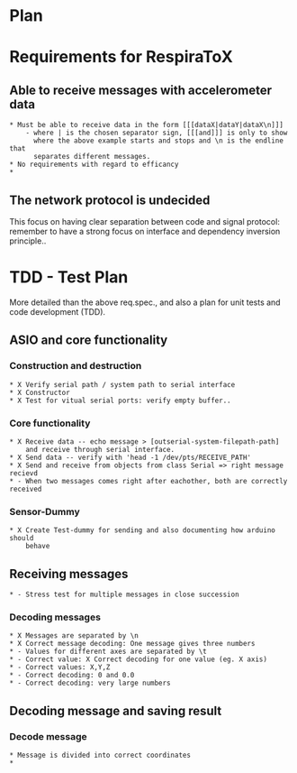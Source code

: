 Plan
=====

Requirements for RespiraToX
================================================
Able to receive messages with accelerometer data
------------------------------------------------
    * Must be able to receive data in the form [[[dataX|dataY|dataX\n]]]
        - where | is the chosen separator sign, [[[and]]] is only to show
          where the above example starts and stops and \n is the endline that
          separates different messages.
    * No requirements with regard to efficancy
    * 
The network protocol is undecided
------------------------------------------------
This focus on having clear separation between code and signal protocol:
remember to have a strong focus on interface and dependency inversion principle..

TDD - Test Plan
================================================
More detailed than the above req.spec., and also a plan for unit tests and
code development (TDD). 

ASIO and core functionality
---------------------------
### Construction and destruction
    * X Verify serial path / system path to serial interface
    * X Constructor
    * X Test for vitual serial ports: verify empty buffer..
### Core functionality
    * X Receive data -- echo message > [outserial-system-filepath-path]
        and receive through serial interface.
    * X Send data -- verify with 'head -1 /dev/pts/RECEIVE_PATH'
    * X Send and receive from objects from class Serial => right message recievd
    * - When two messages comes right after eachother, both are correctly received
### Sensor-Dummy
    * X Create Test-dummy for sending and also documenting how arduino should
        behave
## Receiving messages
    * - Stress test for multiple messages in close succession
### Decoding messages
    * X Messages are separated by \n
    * X Correct message decoding: One message gives three numbers
    * - Values for different axes are separated by \t
    * - Correct value: X Correct decoding for one value (eg. X axis)
    * - Correct values: X,Y,Z 
    * - Correct decoding: 0 and 0.0
    * - Correct decoding: very large numbers

Decoding message and saving result
------------------------------------------------
### Decode message
    * Message is divided into correct coordinates
    * 
